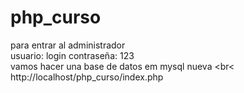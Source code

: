 # php_curso
para entrar al administrador <br>
usuario: login
contraseña: 123 <br>
vamos hacer una base de datos em mysql nueva <br<
http://localhost/php_curso/index.php
